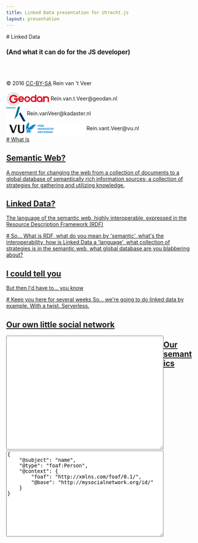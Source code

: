 ```yaml
---
title: Linked Data presentation for Utrecht.js
layout: presentation
---
```

<script src="https://cdnjs.cloudflare.com/ajax/libs/jquery/3.1.1/jquery.min.js"></script>
<script src="https://cdnjs.cloudflare.com/ajax/libs/d3/4.2.7/d3.min.js"></script>
<script src="/js/d3-jetpack.js"></script>
<script src="/js/rdflib.js"></script>
<script src="https://cdnjs.cloudflare.com/ajax/libs/jsonld/0.4.2/jsonld.js"></script>
<script src="https://cdnjs.cloudflare.com/ajax/libs/lodash.js/4.16.4/lodash.min.js"></script>
<script src="https://cdnjs.cloudflare.com/ajax/libs/bluebird/3.4.6/bluebird.core.min.js"></script>
<script src="/js/transformer.js"></script>
<section markdown="1">
# Linked Data

<h3 style="font-size: 1.2em;">(And what it can do for the JS developer)</h3>
<br>
<br>

© 2016 [CC-BY-SA](https://creativecommons.org/licenses/by-sa/3.0/deed.en) Rein van 't Veer
<div><img src="/images/geodan-logo.png" style="height:40px;vertical-align:middle;"> Rein.van.t.Veer@geodan.nl</div>
<div><img src="/images/kadaster-logo.png" style="height:40px;vertical-align:middle;"> Rein.vanVeer@kadaster.nl</div>
<div><img src="/images/VU-logo.png" style="height:40px;vertical-align:middle;"> Rein.vant.Veer@vu.nl</div>

<a href="#/1" class="navigate-down" />
</section>

<section markdown="1">
# What Is

## Semantic Web?
A movement for changing the web from a collection of documents to a global database of semantically rich information sources; a collection of strategies for gathering and utilizing knowledge.

## Linked Data?
The language of the semantic web, highly interoperable, expressed in the Resource Description Framework (RDF)
<a href="#/2" class="navigate-down" />
</section>

<section markdown="1">
# So...
What is RDF, what do you mean by 'semantic', what's the interoperability, how is Linked Data a 'language', what collection of strategies is in the semantic web, what global database are you blabbering about?

## I could tell you
But then I'd have to... you know
<a href="#/3" class="navigate-down" />
</section>

<section markdown="1">
# Keep you here for several weeks
So... we're going to do linked data by example. With a twist. Serverless.
<a href="#/4" class="navigate-down" />
</section>

<section id="table-section" markdown="1">
<h1>Our own little social network</h1>
<div>
    <div style="float:left;"><textarea id="csv" cols="50" rows="20"></textarea></div>
    <div style="float:left;" id="table"></div>
</div>
<script type="application/javascript">
    $('#csv').bind('input propertychange', function() {
        $( "#table" ).empty();
        var csvData = d3.csvParse(this.value);
        console.log('d3 said', csvData);

        if (csvData.length) {
            var context = JSON.parse($("#context").val());
            console.log('context', context);
        }

        // create the table & table head
        var table = d3.select('#table')
            .append('table')
            .attr('class', 'table-striped');

        table.append('thead')
            .append('tr')
            .selectAll('th')
            .data(csvData.columns).enter()
            .append('th')
            .attr('style', 'color: #774141;')
            .text(function(d){return d;});
        
        table.append('tbody')
            .selectAll('tr')
            .data(csvData).enter()
            .append('tr')
            .selectAll('td')
            .data(function(row, i) {
                return csvData.columns.map(function(column) {
                    return row[column];
                });
            }).enter()
            .append('td')
            .text(function(d){return d;});
    })
</script>
<a href="#/5" class="navigate-down" />
</section>

<section id="semantics-section" markdown="1">
<h1>Our semantics</h1>
<div>
    <div style="float:left;"><textarea id="context" cols="50" rows="15">
{
    "@subject": "name",
    "@type": "foaf:Person",
    "@context": {
        "foaf": "http://xmlns.com/foaf/0.1/",
        "@base": "http://mysocialnetwork.org/id/"
    }
}
    </textarea></div>
    <div style="float:left;" id="table"></div>
</div>
<script type="application/javascript">
    $('#semantics-section').bind('input propertychange', function() {
        $('#semantics-section')
            .removeAttr('style')
            .animate({
                top: 0
            }, 500, function() {});

        $( "#table" ).empty();
        var csvData = d3.csvParse(this.value);
        console.log('d3 said', csvData);

        // create the table & table head
        var table = d3.select('#table')
            .append('table')
            .attr('class', 'table-striped');

        table.append('thead')
            .append('tr')
            .selectAll('th')
            .data(csvData.columns).enter()
            .append('th')
            .attr('style', 'color: #774141;')
            .text(function(d){return d;});
        
        table.append('tbody')
            .selectAll('tr')
            .data(csvData).enter()
            .append('tr')
            .selectAll('td')
            .data(function(row, i) {
                console.log(row, i);
                return csvData.columns.map(function(column) {
                    return row[column];
                });
            }).enter()
            .append('td')
            .text(function(d){return d;});
    })
</script>
<a href="#/6" class="navigate-down" />
</section>

<section markdown="1">
<a href="#/7" class="navigate-down" />
</section>